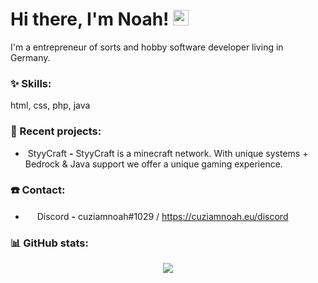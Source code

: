 # Hi there, I'm Noah! <img src="https://github.com/TheDudeThatCode/TheDudeThatCode/blob/master/Assets/Hi.gif" width="25px">

I'm a entrepreneur of sorts and hobby software developer living in Germany.

### :sparkles: Skills:
<p align="left">
html, css, php, java
</p>

### :hammer: Recent projects:
- &nbsp;StyyCraft **-** StyyCraft is a minecraft network. With unique systems + Bedrock & Java support we offer a unique gaming experience.

### ☎️ Contact:
- <img src="https://raw.githubusercontent.com/Rainnny7/Rainnny7/master/assets/discord.svg" width="15px"> Discord **-** cuziamnoah#1029 / https://cuziamnoah.eu/discord

### :bar_chart: GitHub stats:
<p align="center">
  <img src="https://github-readme-stats.vercel.app/api?username=cuziamnoah&show_icons=true&theme=radical" />
</p>



